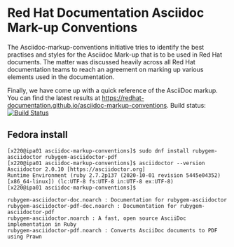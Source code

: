 # Red Hat Documentation Asciidoc Mark-up Conventions

The Asciidoc-markup-conventions initiative tries to identify the best practises and styles for the Asciidoc Mark-up that is to be used in Red Hat documents. The matter was discussed heavily across all Red Hat documentation teams to reach an agreement on marking up various elements used in the documentation.

Finally, we have come up with a quick reference of the AsciiDoc markup. You can find the latest results at https://redhat-documentation.github.io/asciidoc-markup-conventions. Build status: [![Build Status](https://travis-ci.org/redhat-documentation/asciidoc-markup-conventions.svg?branch=master)](https://travis-ci.org/redhat-documentation/asciidoc-markup-conventions)

## Fedora install

```
[x220@ipa01 asciidoc-markup-conventions]$ sudo dnf install rubygem-asciidoctor rubygem-asciidoctor-pdf
[x220@ipa01 asciidoc-markup-conventions]$ asciidoctor --version
Asciidoctor 2.0.10 [https://asciidoctor.org]
Runtime Environment (ruby 2.7.2p137 (2020-10-01 revision 5445e04352) [x86_64-linux]) (lc:UTF-8 fs:UTF-8 in:UTF-8 ex:UTF-8)
[x220@ipa01 asciidoc-markup-conventions]$

rubygem-asciidoctor-doc.noarch : Documentation for rubygem-asciidoctor
rubygem-asciidoctor-pdf-doc.noarch : Documentation for rubygem-asciidoctor-pdf
rubygem-asciidoctor.noarch : A fast, open source AsciiDoc implementation in Ruby
rubygem-asciidoctor-pdf.noarch : Converts AsciiDoc documents to PDF using Prawn

```


